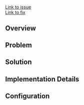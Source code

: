 # <mod name> <issue>

[Link to issue]()<br>
[Link to fix]()

## Overview

## Problem

## Solution

## Implementation Details

## Configuration